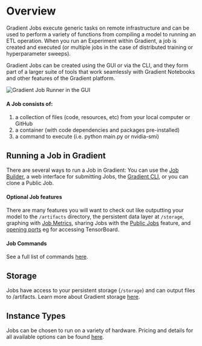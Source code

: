 # Overview

Gradient Jobs execute generic tasks on remote infrastructure and can be used to perform a variety of functions from compiling a model to running an ETL operation.  When you run an Experiment within Gradient, a job is created and executed \(or multiple jobs in the case of distributed training or hyperparameter sweeps\).     

Gradient Jobs can be created using the GUI or via the CLI, and they form part of a larger suite of tools that work seamlessly with Gradient Notebooks and other features of the Gradient platform.  

![Gradient Job Runner in the GUI](https://support.paperspace.com/hc/article_attachments/360008627173/mceclip1.png)

#### A Job consists of:

1. a collection of files \(code, resources, etc\) from your local computer or GitHub
2. a container \(with code dependencies and packages pre-installed\)
3. a command to execute \(i.e. python main.py or nvidia-smi\)

## Running a Job in Gradient

There are several ways to run a Job in Gradient: You can use the [Job Builder](), a web interface for submitting Jobs, the [Gradient CLI](../get-started/install-the-cli.md), or you can clone a Public Job. 

#### Optional Job features

There are many features you will want to check out like outputting your model to the `/artifacts` directory, the persistent data layer at `/storage`, graphing with [Job Metrics](create-a-job/job-metrics/), sharing Jobs with the [Public Jobs](public-jobs.md) feature, and [opening ports](https://support.paperspace.com/hc/en-us/articles/360003412574-Public-IPs-and-Port-Forwarding) eg for accessing TensorBoard.

#### Job Commands

See a full list of commands [here]().

## Storage 

Jobs have access to your persistent storage \(`/storage`\) and can output files to /artifacts.  Learn more about Gradient storage [here](../gradient-private-cloud/gradient-node/storage.md).

## Instance Types

Jobs can be chosen to run on a variety of hardware. Pricing and details for all available options can be found [here](https://gradient.paperspace.com/instances).

